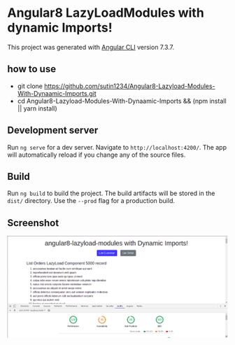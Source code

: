 # Angular8 LazyLoadModules with dynamic Imports!

This project was generated with [Angular CLI](https://github.com/angular/angular-cli) version 7.3.7.

## how to use

- git clone https://github.com/sutin1234/Angular8-Lazyload-Modules-With-Dynaamic-Imports.git
- cd Angular8-Lazyload-Modules-With-Dynaamic-Imports && (npm install || yarn install)

## Development server

Run `ng serve` for a dev server. Navigate to `http://localhost:4200/`. The app will automatically reload if you change any of the source files.


## Build

Run `ng build` to build the project. The build artifacts will be stored in the `dist/` directory. Use the `--prod` flag for a production build.

## Screenshot
![](src/assets/Screenshot&#32;from&#32;2019-06-03&#32;16-48-17.png)
